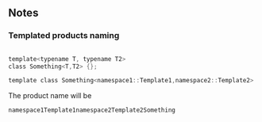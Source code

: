 ## Notes

### Templated products naming

```C

template<typename T, typename T2>
class Something<T,T2> {};

template class Something<namespace1::Template1,namespace2::Template2>

```

The product name will be

```C
namespace1Template1namespace2Template2Something
```
